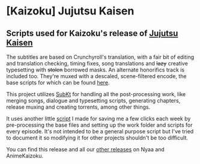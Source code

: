 # [Kaizoku] Jujutsu Kaisen

## Scripts used for Kaizoku's release of [Jujutsu Kaisen](https://anidb.net/anime/15275)

The subtitles are based on Crunchyroll's translation, with a fair bit of editing and translation checking, timing fixes, song translations and ~~lazy~~ creative typesetting with ~~stolen~~ borrowed masks. An alternate honorifics track is included too. They're muxed with a descaled, scene-filtered encode, the base scripts for which can be found [here](https://github.com/notdedsec/Jujutsu-Kaisen/blob/master/common).

This project utilizes [SubKt](https://github.com/Myaamori/subkt/) for handling all the post-processing work, like merging songs, dialogue and typesetting scripts, generating chapters, release muxing and creating torrents, among other things.

It uses another little [script](https://github.com/notdedsec/Jujutsu-Kaisen/blob/main/preprocess.py) I made for saving me a few clicks each week by pre-processing the base files and setting up the work folder and scripts for every episode. It's not intended to be a general purpose script but I've tried to document it so modifying it for other projects shouldn't be too difficult.

You can find this release and all our [other releases](https://github.com/notdedsec/Fansubbing) on Nyaa and AnimeKaizoku.
